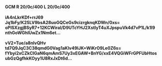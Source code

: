 #### GCM R 20/0c/400 L 20/0c/400
**iA4nLkrKDf+rrJ69**<br/>**Jq1bFy/K2SLV9bsA28uoGQCeGs9cizrgknqKDWn/0xs=**<br/>**oPlSXzgjBSyR7+12KCWiraI/D9UTcYHJ2XstlyT4uXJpspuVk4d7vP1L/k1I9nthGoWGhlUwZx1Nm6et...**<br/><br/>
**vV2+Tue/a8nlvQHv**<br/>**td7Q9JqC3C38qmdG0Vag1aKlv49lJK+WiKrO9Le0Z6s=**<br/>**fYbyi2xCZkCIGaN6qmAmS7Uy3xEGAW+BnYG/xxE4VQGiWFrGPFUbHtosubGzQgfhkKOyy1U8RxJxDt6d...**